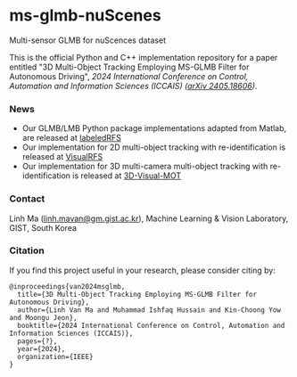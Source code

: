 # ms-glmb-nuScenes
Multi-sensor GLMB for nuScences dataset

This is the official Python and C++ implementation repository for a paper entitled "3D Multi-Object Tracking Employing MS-GLMB Filter for Autonomous Driving", *2024 International Conference on Control, Automation and Information Sciences (ICCAIS) ([arXiv 2405.18606](http://arxiv.org/abs/2405.18606))*.


### News
- Our GLMB/LMB Python package implementations adapted from Matlab, are released at [labeledRFS](https://github.com/linh-gist/labeledRFS)
- Our implementation for 2D multi-object tracking with re-identification is released at [VisualRFS](https://github.com/linh-gist/VisualRFS)
- Our implementation for 3D multi-camera multi-object tracking with re-identification is released at [3D-Visual-MOT](https://github.com/linh-gist/3D-Visual-MOT)


### Contact
Linh Ma (linh.mavan@gm.gist.ac.kr), Machine Learning & Vision Laboratory, GIST, South Korea

### Citation
If you find this project useful in your research, please consider citing by:

```
@inproceedings{van2024msglmb,
  title={3D Multi-Object Tracking Employing MS-GLMB Filter for Autonomous Driving},
  author={Linh Van Ma and Muhammad Ishfaq Hussain and Kin-Choong Yow and Moongu Jeon},
  booktitle={2024 International Conference on Control, Automation and Information Sciences (ICCAIS)},
  pages={?},
  year={2024},
  organization={IEEE}
}
```
